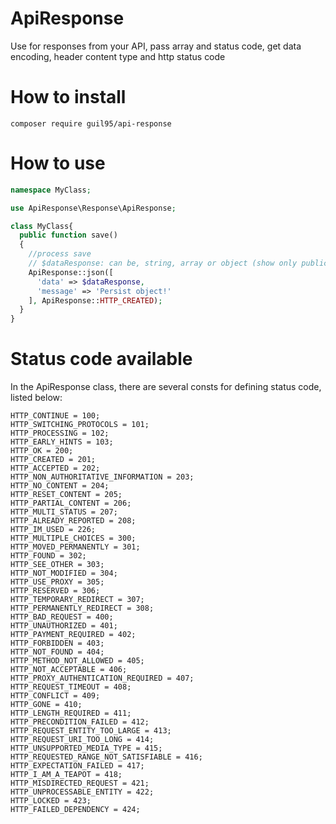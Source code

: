 # ApiResponse

Use for responses from your API, pass array and status code, get data encoding, header content type and http status code

# How to install

`composer require guil95/api-response`

# How to use

```php
namespace MyClass;

use ApiResponse\Response\ApiResponse;

class MyClass{
  public function save()
  {
    //process save
    // $dataResponse: can be, string, array or object (show only public attributes)
    ApiResponse::json([
      'data' => $dataResponse,
      'message' => 'Persist object!'
    ], ApiResponse::HTTP_CREATED);
  }
}
```
# Status code available

In the ApiResponse class, there are several consts for defining status code, listed below:
```
HTTP_CONTINUE = 100;
HTTP_SWITCHING_PROTOCOLS = 101;
HTTP_PROCESSING = 102;
HTTP_EARLY_HINTS = 103;
HTTP_OK = 200;
HTTP_CREATED = 201;
HTTP_ACCEPTED = 202;
HTTP_NON_AUTHORITATIVE_INFORMATION = 203;
HTTP_NO_CONTENT = 204;
HTTP_RESET_CONTENT = 205;
HTTP_PARTIAL_CONTENT = 206;
HTTP_MULTI_STATUS = 207;
HTTP_ALREADY_REPORTED = 208;
HTTP_IM_USED = 226;
HTTP_MULTIPLE_CHOICES = 300;
HTTP_MOVED_PERMANENTLY = 301;
HTTP_FOUND = 302;
HTTP_SEE_OTHER = 303;
HTTP_NOT_MODIFIED = 304;
HTTP_USE_PROXY = 305;
HTTP_RESERVED = 306;
HTTP_TEMPORARY_REDIRECT = 307;
HTTP_PERMANENTLY_REDIRECT = 308;
HTTP_BAD_REQUEST = 400;
HTTP_UNAUTHORIZED = 401;
HTTP_PAYMENT_REQUIRED = 402;
HTTP_FORBIDDEN = 403;
HTTP_NOT_FOUND = 404;
HTTP_METHOD_NOT_ALLOWED = 405;
HTTP_NOT_ACCEPTABLE = 406;
HTTP_PROXY_AUTHENTICATION_REQUIRED = 407;
HTTP_REQUEST_TIMEOUT = 408;
HTTP_CONFLICT = 409;
HTTP_GONE = 410;
HTTP_LENGTH_REQUIRED = 411;
HTTP_PRECONDITION_FAILED = 412;
HTTP_REQUEST_ENTITY_TOO_LARGE = 413;
HTTP_REQUEST_URI_TOO_LONG = 414;
HTTP_UNSUPPORTED_MEDIA_TYPE = 415;
HTTP_REQUESTED_RANGE_NOT_SATISFIABLE = 416;
HTTP_EXPECTATION_FAILED = 417;
HTTP_I_AM_A_TEAPOT = 418;
HTTP_MISDIRECTED_REQUEST = 421;
HTTP_UNPROCESSABLE_ENTITY = 422;
HTTP_LOCKED = 423;
HTTP_FAILED_DEPENDENCY = 424;

```
